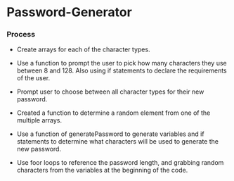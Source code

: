 # Password-Generator

### Process

* Create arrays for each of the character types.

* Use a function to prompt the user to pick how many characters they use between 8 and 128. Also using if statements to declare the requirements of the user.

* Prompt user to choose between all character types for their new password.

* Created a function to determine a random element from one of the multiple arrays.

* Use a function of generatePassword to generate variables and if statements to determine what characters will be used to generate the new password.

* Use foor loops to reference the password length, and grabbing random characters from the variables at the beginning of the code.
